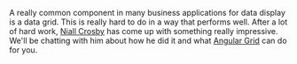 A really common component in many business applications for data display is a data grid. This is really hard to do in a
way that performs well. After a lot of hard work, [Niall Crosby](https://twitter.com/angularGrid) has come up with
something really impressive. We'll be chatting with him about how he did it and what
[Angular Grid](http://www.angulargrid.com) can do for you.
